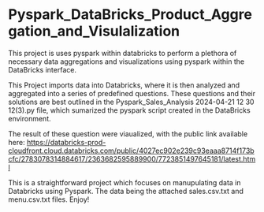 # Pyspark_DataBricks_Product_Aggregation_and_Visulalization
This project is uses pyspark within databricks to perform a plethora of necessary data aggregations and visualizations using pyspark within the DataBricks interface.


This Project imports data into Databricks, where it is then analyzed and aggregated into a series of predefined questions. These questions and their solutions are best outlined in the Pyspark_Sales_Analysis 2024-04-21 12 30 12(3).py file, which sumarized the pyspark script created in the DataBricks environment.

 The result of these question were viaualized, with the public link available here: 
 https://databricks-prod-cloudfront.cloud.databricks.com/public/4027ec902e239c93eaaa8714f173bcfc/2783078314884617/2363682595889900/7723851497645181/latest.html 

 This is a straightforward project which focuses on manupulating data in Databricks using Pyspark. The data being the attached sales.csv.txt and menu.csv.txt files. Enjoy!
 
